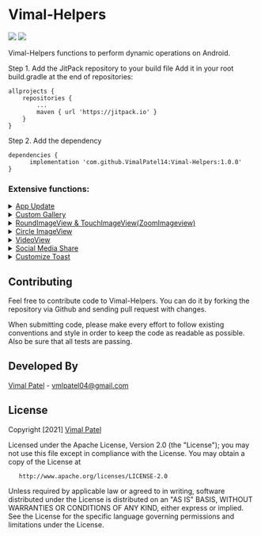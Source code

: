# Vimal-Helpers

 [![](https://jitpack.io/v/VimalPatel14/Vimal-Helpers.svg)](https://jitpack.io/#VimalPatel14/Vimal-Helpers)
 <img src="https://badges.frapsoft.com/os/v1/open-source.svg?v=103">
 
 Vimal-Helpers functions to perform dynamic operations on Android.  

 
 Step 1. Add the JitPack repository to your build file
Add it in your root build.gradle at the end of repositories:

	allprojects {
		repositories {
			...
			maven { url 'https://jitpack.io' }
		}
	}
Step 2. Add the dependency

	dependencies {
	      implementation 'com.github.VimalPatel14:Vimal-Helpers:1.0.0'
	}
	
### Extensive functions:

<details><summary>
<a href="https://github.com/VimalPatel14/Vimal-Helpers/tree/master/Helpers/src/main/java/com/vimal/helpers/appupdate">
App Update
</a>
</summary></details>

<details><summary>
<a href="https://github.com/VimalPatel14/Vimal-Helpers/tree/master/Helpers/src/main/java/com/vimal/helpers/customgallery">
Custom Gallery
</a>
</summary></details>

<details><summary>
<a href="https://github.com/VimalPatel14/Vimal-Helpers/blob/master/Helpers/src/main/java/com/vimal/helpers/imageview/RoundedImageView.java">
RoundImageView & TouchImageView(ZoomImageview)
</a>
</summary></details>

<details><summary>
<a href="https://github.com/VimalPatel14/Vimal-Helpers/blob/master/Helpers/src/main/java/com/vimal/helpers/imageview/CircleImageView.java">
Circle ImageView
</a>
</summary></details>


<details><summary>
<a href="https://github.com/VimalPatel14/Vimal-Helpers/tree/master/Helpers/src/main/java/com/vimal/helpers/videoview">
VideoView
</a>
</summary></details>

<details><summary>
<a href="https://github.com/VimalPatel14/Vimal-Helpers/tree/master/Helpers/src/main/java/com/vimal/helpers/sharehelpers">
Social Media Share
</a>
</summary></details>

<details><summary>
<a href="https://github.com/VimalPatel14/Vimal-Helpers/blob/master/Helpers/src/main/java/com/vimal/helpers/ToastVimal.java">
Customize Toast
</a>
</summary></details>

## Contributing
Feel free to contribute code to Vimal-Helpers. You can do it by forking the repository via Github and sending pull request with changes.

When submitting code, please make every effort to follow existing conventions and style in order to keep the code as readable as possible. Also be sure that all tests are passing.
 
## Developed By
[Vimal Patel](https://github.com/VimalPatel14) - [vmlpatel04@gmail.com](https://mail.google.com/mail/u/0/?view=cm&fs=1&to=vmlpatel04@gmail.com&tf=1)

## License


Copyright [2021] [Vimal Patel](https://github.com/VimalPatel14)

   Licensed under the Apache License, Version 2.0 (the "License");
   you may not use this file except in compliance with the License.
   You may obtain a copy of the License at

       http://www.apache.org/licenses/LICENSE-2.0

   Unless required by applicable law or agreed to in writing, software
   distributed under the License is distributed on an "AS IS" BASIS,
   WITHOUT WARRANTIES OR CONDITIONS OF ANY KIND, either express or implied.
   See the License for the specific language governing permissions and
   limitations under the License.
